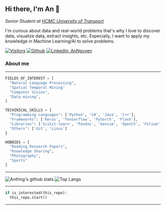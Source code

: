 ## Hi there, I'm An 👋
*Senior Student at [HCMC University of Transport](https://ut.edu.vn/en/)*

I'm curious about data and real-world problems that's why I love to discover data, visualize data, extract insights, etc. Especially, I want to apply my knowledge in Machine Learning/AI to solve problems.

[![Visitors](https://visitor-badge.glitch.me/badge?page_id=anthng.visitor-badge)](https://github.com/anthng) [![Github](https://img.shields.io/badge/-Github-181717?style=flat-square&logo=GitHub&logoColor=white)](https://github.com/anthng) [![Linkedin: AnNguyen](https://img.shields.io/badge/-anthng-blue?style=flat-square&logo=Linkedin&logoColor=white&link=https://www.linkedin.com/in/anthng/)](https://www.linkedin.com/in/anthng/)

### About me
----
```python
FIELDS_OF_INTEREST = [
  "Natural Language Processing",
  "Spatial Temporal Mining"
  "Computer Vision",
  "Data mining",
]

TECHINICAL_SKILLS = {
  "Programming Languages": ['Python', 'C#', 'Java', 'C++'],
  "Frameworks": ['Keras', 'Tensorflow', 'Pytorch', 'Flask'],
  "Libraries": ['Scikit-learn', 'Pandas', 'Gensim', 'OpenCV', 'Folium', 'Matplotlib'],
  "Others": ['Git', 'Linux']
}

HOBBIES = [
  "Reading Research Papers",
  "Knowledge Sharing",
  "Photography",
  "Sports"
]
```
----

![Anthng's github stats](https://github-readme-stats.vercel.app/api?username=anthng&show_icons=true&hide_border=true)
![Top Langs](https://github-readme-stats.vercel.app/api/top-langs/?username=anthng&hide=PHP,jupyter%20notebook,html,css,javascript)


----
```python
if is_interested(this_repo):
  this_repo.start()
```
----
